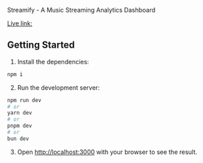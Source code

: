 Streamify - A Music Streaming Analytics Dashboard

[Live link:](https://streamify-dashboard-phi.vercel.app/)

## Getting Started

1. Install the dependencies:

```bash
npm i
```

2. Run the development server:

```bash
npm run dev
# or
yarn dev
# or
pnpm dev
# or
bun dev
```

3. Open [http://localhost:3000](http://localhost:3000) with your browser to see the result.

